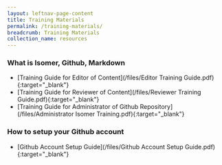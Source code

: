 ```yaml
---
layout: leftnav-page-content
title: Training Materials
permalink: /training-materials/
breadcrumb: Training Materials
collection_name: resources
---
```


### **What is Isomer, Github, Markdown**
* [Training Guide for Editor of Content](/files/Editor Training Guide.pdf){:target="_blank"}
* [Training Guide for Reviewer of Content](/files/Reviewer Training Guide.pdf){:target="_blank"}
* [Training Guide for Administrator of Github Repository](/files/Administrator Isomer Training.pdf){:target="_blank"}


### **How to setup your Github account**
* [Github Account Setup Guide](/files/Github Account Setup Guide.pdf){:target="_blank"}
